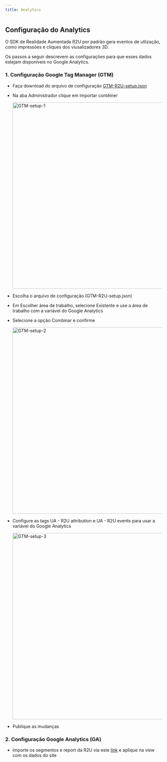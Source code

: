 ```yaml
---
title: Analytics
---
```


## Configuração do Analytics

O SDK de Realidade Aumentada R2U por padrão gera eventos de utlização, como impressões e cliques dos viusalizadores 3D.

Os passos a seguir descrevem as configurações para que esses dados estejam disponíveis no Google Analytics.

### 1. Configuração Google Tag Manager (GTM)

- Faça download do arquivo de configuração [GTM-R2U-setup.json](https://raw.githubusercontent.com/r2u-io/documentation/master/gtm_setup/files/GTM-R2U-setup.json)
- Na aba Administrador clique em Importar contêiner

  <div>
    <p float="left">
      <img src="https://storage.googleapis.com/r2u-sdk-bucket/documentation/GTM-setup-screen-01-pt-br.png" title="GTM-setup-1" width="600"/>
    </p>
  </div>

- Escolha o arquivo de configuração (GTM-R2U-setup.json)

- Em Escolher área de trabalho, selecione Existente e use a área de trabalho com a variável do Google Analytics

- Selecione a opção Combinar e confirme

  <div>
    <p float="left">
      <img src="https://storage.googleapis.com/r2u-sdk-bucket/documentation/GTM-setup-screen-02-pt-br.png" title="GTM-setup-2" width="600"/>
    </p>
  </div>

- Configure as tags UA - R2U attribution e UA - R2U events para usar a variável do Google Analytics

   <div>
    <p float="left">
      <img src="https://storage.googleapis.com/r2u-sdk-bucket/documentation/GTM-setup-screen-03-pt-br.png" title="GTM-setup-3" width="600"/>
    </p>
  </div>

- Publique as mudanças

### 2. Configuração Google Analytics (GA)

- Importe os segmentos e report da R2U via este [link](https://analytics.google.com/analytics/web/provision/?authuser=0&utm_source&utm_medium&utm_term&utm_content&utm_campaign#/provision) e aplique na _view_ com os dados do site
